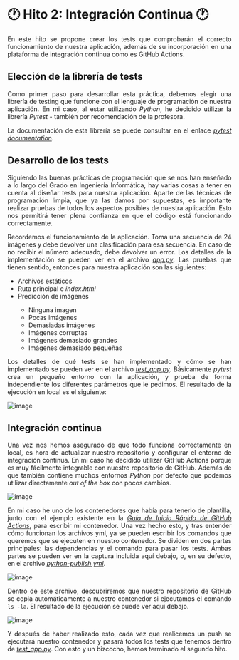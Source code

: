 # 🕐 Hito 2: Integración Continua 🕐

<p align="justify">En este hito se propone crear los tests que comprobarán el correcto funcionamiento de nuestra aplicación, además de su incorporación en una plataforma de integración continua como es GitHub Actions.</p>

## Elección de la librería de tests
<p align="justify">Como primer paso para desarrollar esta práctica, debemos elegir una librería de testing que funcione con el lenguaje de programación de nuestra aplicación. En mi caso, al estar utilizando <em>Python</em>, he decidido utilizar la librería <em>Pytest</em> - también por recomendación de la profesora.</p>
<p align="justify">La documentación de esta librería se puede consultar en el enlace <em><a href="https://docs.pytest.org/">pytest documentation</a></em>.</p>

## Desarrollo de los tests
<p align="justify">Siguiendo las buenas prácticas de programación que se nos han enseñado a lo largo del Grado en Ingeniería Informática, hay varias cosas a tener en cuenta al diseñar tests para nuestra aplicación. Aparte de las técnicas de programación limpia, que ya las damos por supuestas, es importante realizar pruebas de todos los aspectos posibles de nuestra aplicación. Esto nos permitirá tener plena confianza en que el código está funcionando correctamente.</p>

<p align="justify">Recordemos el funcionamiento de la aplicación. Toma una secuencia de 24 imágenes y debe devolver una clasificación para esa secuencia. En caso de no recibir el número adecuado, debe devolver un error. Los detalles de la implementación se pueden ver en el archivo <em><a href="https://github.com/Angburmun/image-sequence-classifier/blob/main/app.py">app.py</a></em>. Las pruebas que tienen sentido, entonces para nuestra aplicación son las siguientes:</p>

<ul>
  <li>Archivos estáticos</li>
  <li>Ruta principal e <em>index.html</em></li>
  <li>Predicción de imágenes</li>
  <ul>
    <li>Ninguna imagen</li>
    <li>Pocas imágenes</li>
    <li>Demasiadas imágenes</li>
    <li>Imágenes corruptas</li>
    <li>Imágenes demasiado grandes</li>
    <li>Imágenes demasiado pequeñas</li>
  </ul>
</ul>

<p align="justify">Los detalles de qué tests se han implementado y cómo se han implementado se pueden ver en el archivo <em><a href="https://github.com/Angburmun/image-sequence-classifier/blob/main/test_app.py">test_app.py</a></em>. Básicamente <em>pytest</em> crea un pequeño entorno con la aplicación, y prueba de forma independiente los diferentes parámetros que le pedimos. El resultado de la ejecución en local es el siguiente:</p>

![image](https://github.com/user-attachments/assets/e5897579-c667-40b4-a282-d683070b7969)

## Integración continua
<p align="justify">Una vez nos hemos asegurado de que todo funciona correctamente en local, es hora de actualizar nuestro repositorio y configurar el entorno de integración continua. En mi caso he decidido utilizar GitHub Actions porque es muy fácilmente integrable con nuestro repositorio de GitHub. Además de que también contiene muchos entornos <em>Python</em> por defecto que podemos utilizar directamente <em>out of the box</em> con pocos cambios.</p>

![image](https://github.com/user-attachments/assets/1f1b0138-7cb7-41ad-9871-3c83825d1bad)

<p align="justify">En mi caso he uno de los contenedores que había para tenerlo de plantilla, junto con el ejemplo existente en la <em><a href="https://docs.github.com/es/actions/writing-workflows/quickstart">Guía de Inicio Rápido de GitHub Actions</a></em>, para escribir mi contenedor. Una vez hecho esto, y tras entender cómo funcionan los archivos yml, ya se pueden escribir los comandos que queremos que se ejecuten en nuestro contenedor. Se dividen en dos partes principales: las dependencias y el comando para pasar los tests. Ambas partes se pueden ver en la captura incluida aquí debajo, o, en su defecto, en el archivo <em><a href="https://github.com/Angburmun/image-sequence-classifier/blob/main/.github/workflows/python-publish.yml">python-publish.yml</a></em>.</p>

![image](https://github.com/user-attachments/assets/9c36c59f-1a54-4836-8347-9f9804d8615b)

<p align="justify">Dentro de este archivo, descubriremos que nuestro repositorio de GitHub se copia automáticamente a nuestro contenedor si ejecutamos el comando <code>ls -la</code>. El resultado de la ejecución se puede ver aquí debajo.</p>

![image](https://github.com/user-attachments/assets/48eab5cc-e370-421b-bd15-82421a69dce3)

<p align="justify">Y después de haber realizado esto, cada vez que realicemos un push se ejecutará nuestro contenedor y pasará todos los tests que tenemos dentro de <em><a href="https://github.com/Angburmun/image-sequence-classifier/blob/main/test_app.py">test_app.py</a></em>. Con esto y un bizcocho, hemos terminado el segundo hito.</p>
